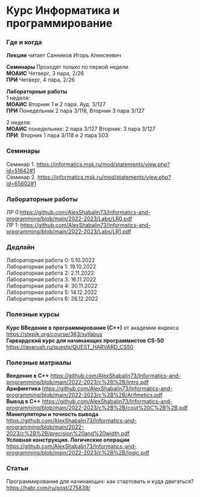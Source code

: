 # Курс Информатика и программирование

### Где и когда
**Лекции** читает Санников Игорь Алексеевич  
  
**Семинары** Проходят только по первой недели  
**МОАИС** Четверг, 3 пара, 2/26  
**ПРИ** Четверг, 4 пара, 2/26  
  
**Лабораторные работы**  
1 неделя:  
**МОАИС** Вторник 1 и 2 пара. Ауд. 3/127  
**ПРИ** Понедельник 2 пара 3/118, Вторник 3 пара 3/127  
  
2 неделя:  
**МОАИС** понедельник: 2 пара 3/127 Вторник: 3 пара 3/127  
**ПРИ**: Вторник 1 пара 3/118 и 2 пара 503
  
### Семинары  
Семинар 1. https://informatics.msk.ru/mod/statements/view.php?id=51642#1  
Семинар 2. https://informatics.msk.ru/mod/statements/view.php?id=65602#1

### Лабораторные работы  

ЛР 0:https://github.com/AlexShabalin73/Informatics-and-programming/blob/main/2022-2023/Labs/LR0.pdf  
ЛР 1: https://github.com/AlexShabalin73/Informatics-and-programming/blob/main/2022-2023/Labs/LR1.pdf

### Дедлайн
Лабораторная работа 0: 5.10.2022  
Лабораторная работа 1: 19.10.2022  
Лабораторная работа 2: 2.11.2022  
Лабораторная работа 3: 16.11.2022  
Лабораторная работа 4: 30.11.2022  
Лабораторная работа 5: 14.12.2022  
Лабораторная работа 6: 28.12.2022  
### Полезные курсы
**Курс ВВедение в программирование (С++)** от академии яндекса https://stepik.org/course/363/syllabus  
**Гарвардский курс для начинающих программистов CS-50** https://javarush.ru/quests/QUEST_HARVARD_CS50

### Полезные матриалы  
**Введение в C++** https://github.com/AlexShabalin73/Informatics-and-programming/blob/main/2022-2023/c%2B%2B/Intro.pdf  
**Арифметика** https://github.com/AlexShabalin73/Informatics-and-programming/blob/main/2022-2023/c%2B%2B/Arifmetics.pdf  
**Вывод в С++** https://github.com/AlexShabalin73/Informatics-and-programming/blob/main/2022-2023/c%2B%2B/cout%20C%2B%2B.pdf  
**Манипуляторы и точность вывода** https://github.com/AlexShabalin73/Informatics-and-programming/blob/main/2022-2023/c%2B%2B/precision%20and%20width.pdf  
**Условная конструкция. Логические операции** https://github.com/AlexShabalin73/Informatics-and-programming/blob/main/2022-2023/c%2B%2B/logic.pdf    


### Статьи
Программирование для начинающих: как стартовать и куда двигаться? https://habr.com/ru/post/275839/